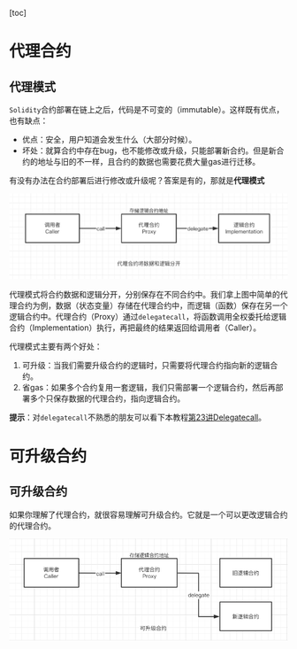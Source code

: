 [toc]

# 代理合约

## 代理模式

`Solidity`合约部署在链上之后，代码是不可变的（immutable）。这样既有优点，也有缺点：

- 优点：安全，用户知道会发生什么（大部分时候）。
- 坏处：就算合约中存在bug，也不能修改或升级，只能部署新合约。但是新合约的地址与旧的不一样，且合约的数据也需要花费大量gas进行迁移。

有没有办法在合约部署后进行修改或升级呢？答案是有的，那就是**代理模式**

![代理模式](imgs/46-1.png)

代理模式将合约数据和逻辑分开，分别保存在不同合约中。我们拿上图中简单的代理合约为例，数据（状态变量）存储在代理合约中，而逻辑（函数）保存在另一个逻辑合约中。代理合约（Proxy）通过`delegatecall`，将函数调用全权委托给逻辑合约（Implementation）执行，再把最终的结果返回给调用者（Caller）。

代理模式主要有两个好处：

1. 可升级：当我们需要升级合约的逻辑时，只需要将代理合约指向新的逻辑合约。
2. 省gas：如果多个合约复用一套逻辑，我们只需部署一个逻辑合约，然后再部署多个只保存数据的代理合约，指向逻辑合约。

**提示**：对`delegatecall`不熟悉的朋友可以看下本教程[第23讲Delegatecall](https://github.com/AmazingAng/WTFSolidity/tree/main/23_Delegatecall)。



# 可升级合约

## 可升级合约

如果你理解了代理合约，就很容易理解可升级合约。它就是一个可以更改逻辑合约的代理合约。

![可升级模式](imgs/47-1.png)